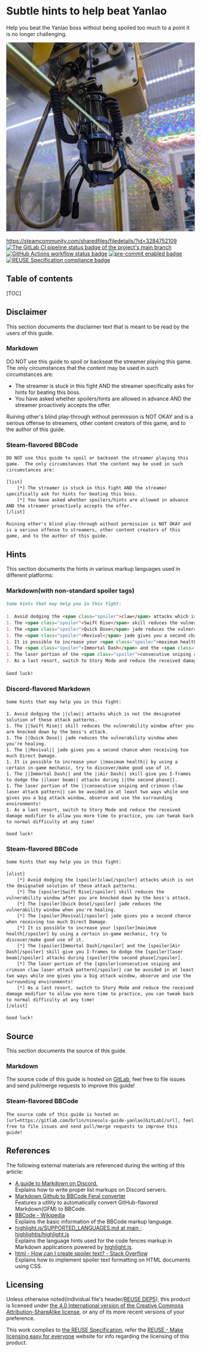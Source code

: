 # Subtle hints to help beat Yanlao

Help you beat the Yanlao boss without being spoiled too much to a point it is no
longer challenging.

![Article branding image that shows a mechanical claw of the claw machine arcade game in Taiwan](branding.512px.jpg "A mechanical claw of the claw machine arcade game in Taiwan")

<https://steamcommunity.com/sharedfiles/filedetails/?id=3284752109>  
[![The GitLab CI pipeline status badge of the project's `main` branch](https://gitlab.com/brlin/ninesols-guide-yanlao/badges/main/pipeline.svg?ignore_skipped=true "Click here to check out the comprehensive status of the GitLab CI pipelines")](https://gitlab.com/brlin/ninesols-guide-yanlao/-/pipelines) [![GitHub Actions workflow status badge](https://github.com/brlin-tw/ninesols-guide-yanlao/actions/workflows/check-potential-problems.yml/badge.svg "GitHub Actions workflow status")](https://github.com/brlin-tw/ninesols-guide-yanlao/actions/workflows/check-potential-problems.yml) [![pre-commit enabled badge](https://img.shields.io/badge/pre--commit-enabled-brightgreen?logo=pre-commit&logoColor=white "This project uses pre-commit to check potential problems")](https://pre-commit.com/) [![REUSE Specification compliance badge](https://api.reuse.software/badge/gitlab.com/brlin/ninesols-guide-yanlao "This project complies to the REUSE specification to decrease software licensing costs")](https://api.reuse.software/info/gitlab.com/brlin/ninesols-guide-yanlao)

## Table of contents

[TOC]

## Disclaimer

This section documents the disclaimer text that is meant to be read by the users
of this guide.

### Markdown

DO NOT use this guide to spoil or backseat the streamer playing this game.  The
only circumstances that the content may be used in such circumstances are:

* The streamer is stuck in this fight AND the streamer specifically asks for
  hints for beating this boss.
* You have asked whether spoilers/hints are allowed in advance AND the streamer
  proactively accepts the offer.

Ruining other's blind play-through without permission is NOT OKAY and is a
serious offense to streamers, other content creators of this game, and to
the author of this guide.

### Steam-flavored BBCode

```bbcode
DO NOT use this guide to spoil or backseat the streamer playing this game.  The only circumstances that the content may be used in such circumstances are:

[list]
    [*] The streamer is stuck in this fight AND the streamer specifically ask for hints for beating this boss.
    [*] You have asked whether spoilers/hints are allowed in advance AND the streamer proactively accepts the offer.
[/list]

Ruining other's blind play-through without permission is NOT OKAY and is a serious offense to streamers, other content creators of this game, and to the author of this guide.
```

## Hints

This section documents the hints in various markup languages used in different
platforms:

### Markdown(with non-standard spoiler tags)

```markdown
Some hints that may help you in this fight:

1. Avoid dodging the <span class="spoiler">claw</span> attacks which is not the designated solution of these attack patterns.
1. The <span class="spoiler">Swift Rise</span> skill reduces the vulnerability window after you are knocked down by the boss's attack.
1. The <span class="spoiler">Quick Dose</span> jade reduces the vulnerability window when you're healing.
1. The <span class="spoiler">Revival</span> jade gives you a second chance when receiving too much Direct Damage.
1. It is possible to increase your <span class="spoiler">maximum health</span> by using a certain in-game mechanic, try to discover/make good use of it.
1. The <span class="spoiler">Immortal Dash</span> and the <span class="spoiler">Air Dash</span> skill give you I-frames to dodge the <span class="spoiler">laser beam</span> attacks during <span class="spoiler">the second phase</span>.
1. The laser portion of the <span class="spoiler">consecutive sniping and crimson claw laser attack pattern</span> can be avoided in at least two ways while one gives you a big attack window, observe and use the surrounding environments!
1. As a last resort, switch to Story Mode and reduce the received damage modifier to allow you more time to practice, you can tweak back to normal difficulty at any time!

Good luck!
```

### Discord-flavored Markdown

```discord
Some hints that may help you in this fight:

1. Avoid dodging the ||claw|| attacks which is not the designated solution of these attack patterns.
1. The ||Swift Rise|| skill reduces the vulnerability window after you are knocked down by the boss's attack.
1. The ||Quick Dose|| jade reduces the vulnerability window when you're healing.
1. The ||Revival|| jade gives you a second chance when receiving too much Direct Damage.
1. It is possible to increase your ||maximum health|| by using a certain in-game mechanic, try to discover/make good use of it.
1. The ||Immortal Dash|| and the ||Air Dash|| skill give you I-frames to dodge the ||laser beam|| attacks during ||the second phase||.
1. The laser portion of the ||consecutive sniping and crimson claw laser attack pattern|| can be avoided in at least two ways while one gives you a big attack window, observe and use the surrounding environments!
1. As a last resort, switch to Story Mode and reduce the received damage modifier to allow you more time to practice, you can tweak back to normal difficulty at any time!

Good luck!
```

### Steam-flavored BBCode

```bbcode
Some hints that may help you in this fight:

[olist]
    [*] Avoid dodging the [spoiler]claw[/spoiler] attacks which is not the designated solution of these attack patterns.
    [*] The [spoiler]Swift Rise[/spoiler] skill reduces the vulnerability window after you are knocked down by the boss's attack.
    [*] The [spoiler]Quick Dose[/spoiler] jade reduces the vulnerability window when you're healing.
    [*] The [spoiler]Revival[/spoiler] jade gives you a second chance when receiving too much Direct Damage.
    [*] It is possible to increase your [spoiler]maximum health[/spoiler] by using a certain in-game mechanic, try to discover/make good use of it.
    [*] The [spoiler]Immortal Dash[/spoiler] and the [spoiler]Air Dash[/spoiler] skill give you I-frames to dodge the [spoiler]laser beam[/spoiler] attacks during [spoiler]the second phase[/spoiler].
    [*] The laser portion of the [spoiler]consecutive sniping and crimson claw laser attack pattern[/spoiler] can be avoided in at least two ways while one gives you a big attack window, observe and use the surrounding environments!
    [*] As a last resort, switch to Story Mode and reduce the received damage modifier to allow you more time to practice, you can tweak back to normal difficulty at any time!
[/olist]

Good luck!
```

## Source

This section documents the source of this guide.

### Markdown

The source code of this guide is hosted on [GitLab](https://gitlab.com/brlin/ninesols-guide-yanlao), feel free to file issues and send pull/merge requests to improve this guide!

### Steam-flavored BBCode

```bbcode
The source code of this guide is hosted on [url=https://gitlab.com/brlin/ninesols-guide-yanlao]GitLab[/url], feel free to file issues and send pull/merge requests to improve this guide!
```

## References

The following external materials are referenced during the writing of this article:

* [A guide to Markdown on Discord.](https://gist.github.com/matthewzring/9f7bbfd102003963f9be7dbcf7d40e51)  
  Explains how to write proper list markups on Discord servers.
* [Markdown Github to BBCode Feral converter](https://feralhosting.github.io/)  
  Features a utility to automatically convert GitHub-flavored Markdown(GFM) to BBCode.
* [BBCode - Wikipedia](https://en.wikipedia.org/wiki/BBCode)  
  Explains the basic information of the BBCode markup language.
* [highlight.js/SUPPORTED_LANGUAGES.md at main · highlightjs/highlight.js](https://github.com/highlightjs/highlight.js/blob/main/SUPPORTED_LANGUAGES.md)  
  Explains the language hints used for the code fences markup in Markdown
  applications powered by [highlight.js](https://highlightjs.org/).
* [html - How can I create spoiler text? - Stack Overflow](https://stackoverflow.com/questions/28615544/how-can-i-create-spoiler-text)  
  Explains how to implement spoiler text formatting on HTML documents using CSS.

## Licensing

Unless otherwise noted(individual file's header/[REUSE DEP5](.reuse/dep5)), this product is licensed under [the 4.0 International version of the Creative Commons Attribution-ShareAlike license](https://creativecommons.org/licenses/by-sa/4.0/), or any of its more recent versions of your preference.

This work complies to [the REUSE Specification](https://reuse.software/spec/), refer the [REUSE - Make licensing easy for everyone](https://reuse.software/) website for info regarding the licensing of this product.

<!-- markdownlint-disable no-space-in-emphasis -->
<style>
    /* Configure spoiler text formatting on supported Markdown applications */
    .spoiler{
        background-color: gray;
        color: transparent;
        user-select: none;
    }
    .spoiler:hover{
        background-color: inherit;
        color: inherit;
    }
</style>
